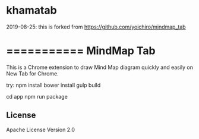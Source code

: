 # khamatab
2019-08-25: this is forked from https://github.com/yoichiro/mindmap_tab

===========
MindMap Tab
===========

This is a Chrome extension to draw Mind Map diagram quickly and easily on New Tab for Chrome.

try:
npm install
bower install
gulp build

cd app
npm run package

License
-------

Apache License Version 2.0

